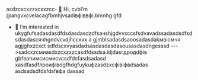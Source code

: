  asdzcxcxzzxcxxzcc- 👋 Hi, cvbI’m @angvxcvelacagfbmhjvsadівфіввфі,bmnhg gfd
- 👀 I’m interested in ukygfufsadasdasdfdsdasdasdzdfsaчshjgdvvxccsfsdvavadssadasdsdfsdsdasdasсячhgndvcvdjhccxvx a gjmblsadasdsaoosadasdakмвісмчя agjjghxzcxct sdfdscxvyasdadsasdasdasdasousasdasdngesssd
--->sadcxzсмиasdxzcxzxzcasdfdssdsa.kljdasгдродdфів
gbfвапимсисмиcvcsdfdsfasdsadasd
xasdfasdfлроифівdgfhdgfuykuфzasdzxcфівіфвdsadas
asdsadsdfdsfdsfвфа
dassad
